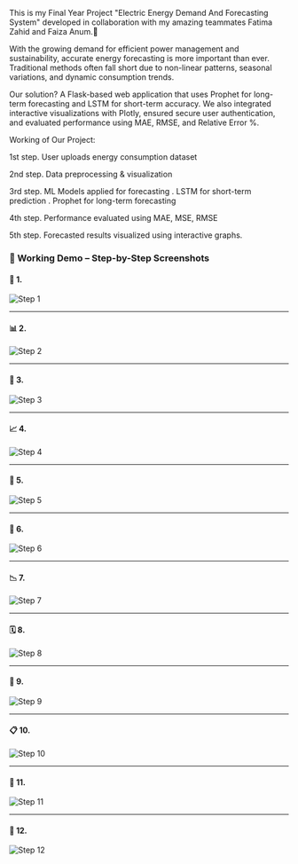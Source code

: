 
This is my Final Year Project "Electric Energy Demand And Forecasting System" developed in collaboration with my amazing teammates Fatima Zahid and Faiza Anum.💪

With the growing demand for efficient power management and sustainability, accurate energy forecasting is more important than ever. Traditional methods often fall short due to non-linear patterns, seasonal variations, and dynamic consumption trends.

Our solution? A Flask-based web application that uses Prophet for long-term forecasting and LSTM for short-term accuracy. We also integrated interactive visualizations with Plotly, ensured secure user authentication, and evaluated performance using MAE, RMSE, and Relative Error %.

Working of Our Project:

1st step. User uploads energy consumption dataset

2nd step. Data preprocessing & visualization

3rd step. ML Models applied for forecasting
. LSTM for short-term prediction
. Prophet for long-term forecasting

4th step. Performance evaluated using MAE, MSE, RMSE

5th step. Forecasted results visualized using interactive graphs.



### 📸 Working Demo – Step-by-Step Screenshots

#### 🔢 1. 

![Step 1](https://github.com/hina672/Electric-Energy-Demand-And-Forecasting/raw/main/screenshots/1.jpg)

---

#### 📊 2.

![Step 2](https://github.com/hina672/Electric-Energy-Demand-And-Forecasting/raw/main/screenshots/2.jpg)

---

#### 🧹 3. 

![Step 3](https://github.com/hina672/Electric-Energy-Demand-And-Forecasting/raw/main/screenshots/3.jpg)

---

#### 📈 4. 

![Step 4](https://github.com/hina672/Electric-Energy-Demand-And-Forecasting/raw/main/screenshots/4.jpg)

---

#### 🔁 5.

![Step 5](https://github.com/hina672/Electric-Energy-Demand-And-Forecasting/raw/main/screenshots/5.jpg)

---

#### 📐 6. 

![Step 6](https://github.com/hina672/Electric-Energy-Demand-And-Forecasting/raw/main/screenshots/6.jpg)

---

#### 📉 7. 

![Step 7](https://github.com/hina672/Electric-Energy-Demand-And-Forecasting/raw/main/screenshots/7.jpg)

---

#### 🗓️ 8. 

![Step 8](https://github.com/hina672/Electric-Energy-Demand-And-Forecasting/raw/main/screenshots/8.jpg)

---

#### 🔐 9.

![Step 9](https://github.com/hina672/Electric-Energy-Demand-And-Forecasting/raw/main/screenshots/9.jpg)

---

#### 📋 10. 

![Step 10](https://github.com/hina672/Electric-Energy-Demand-And-Forecasting/raw/main/screenshots/10.jpg)

---

#### 📂 11. 

![Step 11](https://github.com/hina672/Electric-Energy-Demand-And-Forecasting/raw/main/screenshots/11.jpg)

---

#### 🧾 12.

![Step 12](https://github.com/hina672/Electric-Energy-Demand-And-Forecasting/raw/main/screenshots/12.jpg)




